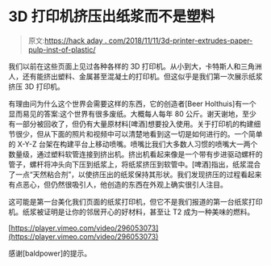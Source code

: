 # 3D 打印机挤压出纸浆而不是塑料

> 原文:[https://hack aday . com/2018/11/11/3d-printer-extrudes-paper-pulp-inst-of-plastic/](https://hackaday.com/2018/11/11/3d-printer-extrudes-paper-pulp-instead-of-plastic/)

我们以前在这些页面上见过各种各样的 3D 打印机。从小到大，卡特斯人和三角洲人，还有能挤出塑料、金属甚至混凝土的打印机。但这似乎是我们第一次展示纸浆挤压 3D 打印机。

有理由问为什么这个世界会需要这样的东西，它的创造者[Beer Holthuis]有一个显而易见的答案:这个世界有很多废纸。大概每人每年 80 公斤。谢天谢地，至少有一部分被回收了，但仍有大量原材料[啤酒]想要投入使用。关于打印机的构建细节很少，但从下面的照片和视频中可以清楚地看到这一切是如何进行的。一个简单的 X-Y-Z 台架在构建平台上移动喷嘴。喷嘴比我们大多数人习惯的喷嘴大一两个数量级，通过塑料软管连接到挤出机。挤出机看起来像是一个带有步进驱动螺杆的管子，螺杆将冲头向下压到纸浆上，将纸浆挤压到软管中。[啤酒]指出，纸浆混合了一点“天然粘合剂”，以使挤压出的纸浆保持其形状。我们发现挤压的过程看起来有点恶心，但仍然很吸引人，他创造的东西在外观上确实很引人注目。

这可能是第一台美化我们页面的纸浆打印机，但它不是我们报道的第一台纸浆打印机。纸浆被证明是让你的邻居开心的好材料，甚至让 T2 成为一种美味的燃料。

[https://player.vimeo.com/video/296053073](https://player.vimeo.com/video/296053073)

感谢[baldpower]的提示。